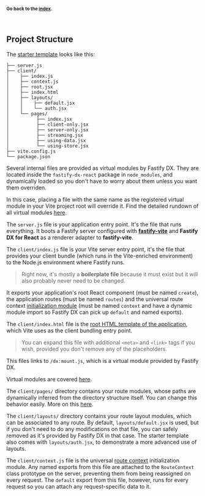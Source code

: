 
<sub>**Go back to the [index](https://github.com/fastify/fastify-dx/blob/main/packages/fastify-dx-react/README.md).**</sub>

<br>

## Project Structure

The [starter template](https://github.com/fastify/fastify-dx/tree/dev/starters/react) looks like this:

```
├── server.js
├── client/
│    ├── index.js
│    ├── context.js
│    ├── root.jsx
│    ├── index.html
│    ├── layouts/
│    │    ├── default.jsx
│    │    └── auth.jsx
│    └── pages/
│          ├── index.jsx
│          ├── client-only.jsx
│          ├── server-only.jsx
│          ├── streaming.jsx
│          ├── using-data.jsx
│          └── using-store.jsx
├── vite.config.js
└── package.json
```
  
Several internal files are provided as virtual modules by Fastify DX. They are located inside the `fastify-dx-react` package in `node_modules`, and dynamically loaded so you don't have to worry about them unless you want them overriden. 

In this case, placing a file with the same name as the registered virtual module in your Vite project root will override it. Find the detailed rundown of all virtual modules [here][virtual-modules].

[virtual-modules]: https://github.com/fastify/fastify-dx/blob/main/docs/react/virtual-modules.md

The `server.js` file is your application entry point. It's the file that runs everything. It boots a Fastify server configured with [**fastify-vite**](https://github.com/fastify/fastify-vite) and **Fastify DX for React** as a renderer adapter to **fastify-vite**. 

The `client/index.js` file is your Vite server entry point, it's the file that provides your client bundle (which runs in the Vite-enriched environment) to the Node.js environment where Fastify runs. 

> Right now, it's mostly a **boilerplate file** because it must exist but it will also probably never need to be changed.

It exports your application's root React component (must be named `create`), the application routes (must be named `routes`) and the universal route context [initialization module](https://github.com/fastify/fastify-dx/blob/main/docs/react/route-context.md#initialization-module) (must be named `context` and have a dynamic module import so Fastify DX can pick up `default` and named exports).

The `client/index.html` file is the [root HTML template of the application](https://vitejs.dev/guide/#index-html-and-project-root), which Vite uses as the client bundling entry point. 

> You can expand this file with additional `<meta>` and `<link>` tags if you wish, provided you don't remove any of the placeholders. 

This files links to `/dx:mount.js`, which is a virtual module provided by Fastify DX. 

Virtual modules are covered [here][virtual-modules].
  
The `client/pages/` directory contains your route modules, whose paths are dynamically inferred from the directory structure itself. You can change this behavior easily. More on this [here][routing-config].

[routing-config]: https://github.com/fastify/fastify-dx/blob/main/docs/react/routing-config.md

The `client/layouts/` directory contains your route layout modules, which can be associated to any route. By default, `layouts/default.jsx` is used, but if you don't need to do any modifications on that file, you can safely removed as it's provided by Fastify DX in that case. The starter template also comes with `layouts/auth.jsx`, to demonstrate a more advanced use of layouts.

[routing-config]: https://github.com/fastify/fastify-dx/blob/main/docs/react/routing-config.md

The `client/context.js` file is the universal [route context][route-context] initialization module. Any named exports from this file are attached to the `RouteContext` class prototype on the server, preventing them from being reassigned on every request. The `default` export from this file, however, runs for every request so you can attach any request-specific data to it.

[route-context]: https://github.com/fastify/fastify-dx/blob/main/docs/react/route-context.md
